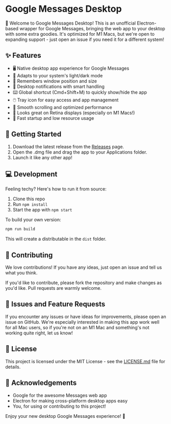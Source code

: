 # Google Messages Desktop

👋 Welcome to Google Messages Desktop! This is an unofficial Electron-based wrapper for Google Messages, bringing the web app to your desktop with some extra goodies. It's optimized for M1 Macs, but we're open to expanding support - just open an issue if you need it for a different system!

## ✨ Features

- 🖥️ Native desktop app experience for Google Messages
- 🎨 Adapts to your system's light/dark mode
- 💾 Remembers window position and size
- 🔔 Desktop notifications with smart handling
- ⌨️ Global shortcut (Cmd+Shift+M) to quickly show/hide the app
- 🖱️ Tray icon for easy access and app management
- 🔄 Smooth scrolling and optimized performance
- 🍎 Looks great on Retina displays (especially on M1 Macs!)
- 🚀 Fast startup and low resource usage

## 🚀 Getting Started

1. Download the latest release from the [Releases](https://github.com/yourusername/google-messages-desktop/releases) page.
2. Open the .dmg file and drag the app to your Applications folder.
3. Launch it like any other app!

## 💻 Development

Feeling techy? Here's how to run it from source:

1. Clone this repo
2. Run `npm install`
3. Start the app with `npm start`

To build your own version:

```bash
npm run build
```

This will create a distributable in the `dist` folder.

## 🤝 Contributing

We love contributions! If you have any ideas, just open an issue and tell us what you think.

If you'd like to contribute, please fork the repository and make changes as you'd like. Pull requests are warmly welcome.

## 🐛 Issues and Feature Requests

If you encounter any issues or have ideas for improvements, please open an issue on GitHub. We're especially interested in making this app work well for all Mac users, so if you're not on an M1 Mac and something's not working quite right, let us know!

## 📜 License

This project is licensed under the MIT License - see the [LICENSE.md](LICENSE.md) file for details.

## 💖 Acknowledgements

- Google for the awesome Messages web app
- Electron for making cross-platform desktop apps easy
- You, for using or contributing to this project!

Enjoy your new desktop Google Messages experience! 🎉
